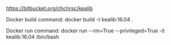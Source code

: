 https://bitbucket.org/chchrsc/kealib

Docker build command:
docker build  -t kealib:16.04 .

Docker run command:
docker run --rm=True --privileged=True -it kealib:16.04 /bin/bash
